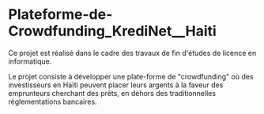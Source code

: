 # Plateforme-de-Crowdfunding_KrediNet__Haiti

Ce projet est réalisé dans le cadre des travaux de fin d'études de licence en informatique.

Le projet consiste à développer une plate-forme de "crowdfunding"  où des investisseurs en Haïti peuvent placer leurs argents à la faveur des emprunteurs cherchant des prêts, en dehors des traditionnelles réglementations bancaires.
